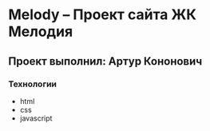 # Melody – Проект сайта ЖК Мелодия
## Проект выполнил: Артур Кононович

### Технологии
- html
- css
- javascript
